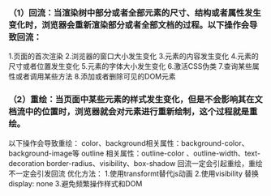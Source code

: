 ### （1）回流：当渲染树中部分或者全部元素的尺寸、结构或者属性发生变化时，浏览器会重新渲染部分或者全部文档的过程。以下操作会导致回流：
1.页面的首次渲染
2.浏览器的窗口大小发生变化
3.元素的内容发生变化
4.元素的尺寸或者位置发生变化
5.元素的字体大小发生变化
6.激活CSS伪类
7.查询某些属性或者调用某些方法
8.添加或者删除可见的DOM元素

### （2）重绘：当页面中某些元素的样式发生变化，但是不会影响其在文档流中的位置时，浏览器就会对元素进行重新绘制，这个过程就是重绘。
以下操作会导致重绘：
color、background相关属性：background-color、 background-image等
outline 相关属性：outline-color 、outline-width、text-decoration
border-radius、visibility、box-shadow
回流一定会引起重绘，重绘不一定会引发回流
优化方法：
1.使用transformt替代js动画
2.使用visibility 替换 display: none
3.避免频繁操作样式和DOM

